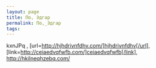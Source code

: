 ```yaml
---
layout: page
title: По, Эдгар
permalink: По,_Эдгар
tags: 
---
```

kxnJPq , [url=http://hjhdrivnfdhv.com/]hjhdrivnfdhv[/url], [link=http://ceiaedvqfwfb.com/]ceiaedvqfwfb[/link], http://hkilneqhzebq.com/